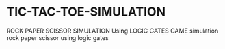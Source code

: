# TIC-TAC-TOE-SIMULATION
ROCK PAPER SCISSOR SIMULATION Using LOGIC GATES
GAME simulation rock paper scissor using logic gates
